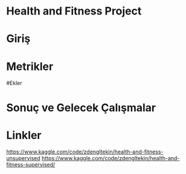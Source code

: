 # Health and Fitness Project
# Giriş



# Metrikler



#Ekler



# Sonuç ve Gelecek Çalışmalar



# Linkler

https://www.kaggle.com/code/zdengltekin/health-and-fitness-unsupervised
https://www.kaggle.com/code/zdengltekin/health-and-fitness-supervised/

